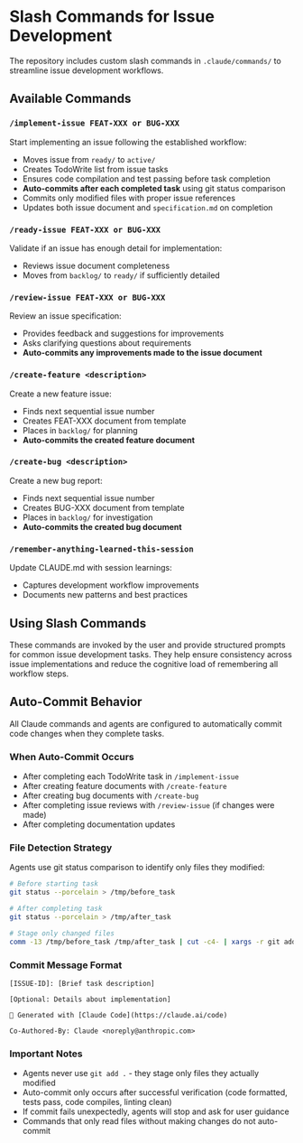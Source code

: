 # Slash Commands for Issue Development

The repository includes custom slash commands in `.claude/commands/` to streamline issue development workflows.

## Available Commands

### `/implement-issue FEAT-XXX or BUG-XXX`
Start implementing an issue following the established workflow:
- Moves issue from `ready/` to `active/`
- Creates TodoWrite list from issue tasks
- Ensures code compilation and test passing before task completion
- **Auto-commits after each completed task** using git status comparison
- Commits only modified files with proper issue references
- Updates both issue document and `specification.md` on completion

### `/ready-issue FEAT-XXX or BUG-XXX`
Validate if an issue has enough detail for implementation:
- Reviews issue document completeness
- Moves from `backlog/` to `ready/` if sufficiently detailed

### `/review-issue FEAT-XXX or BUG-XXX`
Review an issue specification:
- Provides feedback and suggestions for improvements
- Asks clarifying questions about requirements
- **Auto-commits any improvements made to the issue document**

### `/create-feature <description>`
Create a new feature issue:
- Finds next sequential issue number
- Creates FEAT-XXX document from template
- Places in `backlog/` for planning
- **Auto-commits the created feature document**

### `/create-bug <description>`
Create a new bug report:
- Finds next sequential issue number
- Creates BUG-XXX document from template
- Places in `backlog/` for investigation
- **Auto-commits the created bug document**

### `/remember-anything-learned-this-session`
Update CLAUDE.md with session learnings:
- Captures development workflow improvements
- Documents new patterns and best practices

## Using Slash Commands

These commands are invoked by the user and provide structured prompts for common issue development tasks. They help ensure consistency across issue implementations and reduce the cognitive load of remembering all workflow steps.

## Auto-Commit Behavior

All Claude commands and agents are configured to automatically commit code changes when they complete tasks.

### When Auto-Commit Occurs
- After completing each TodoWrite task in `/implement-issue`
- After creating feature documents with `/create-feature`
- After creating bug documents with `/create-bug`
- After completing issue reviews with `/review-issue` (if changes were made)
- After completing documentation updates

### File Detection Strategy
Agents use git status comparison to identify only files they modified:
```bash
# Before starting task
git status --porcelain > /tmp/before_task

# After completing task
git status --porcelain > /tmp/after_task

# Stage only changed files
comm -13 /tmp/before_task /tmp/after_task | cut -c4- | xargs -r git add
```

### Commit Message Format
```
[ISSUE-ID]: [Brief task description]

[Optional: Details about implementation]

🤖 Generated with [Claude Code](https://claude.ai/code)

Co-Authored-By: Claude <noreply@anthropic.com>
```

### Important Notes
- Agents never use `git add .` - they stage only files they actually modified
- Auto-commit only occurs after successful verification (code formatted, tests pass, code compiles, linting clean)
- If commit fails unexpectedly, agents will stop and ask for user guidance
- Commands that only read files without making changes do not auto-commit